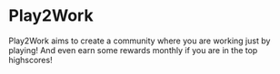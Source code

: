 # Play2Work
Play2Work aims to create a community where you are working just by playing! And even earn some rewards monthly if you are in the top highscores! 
